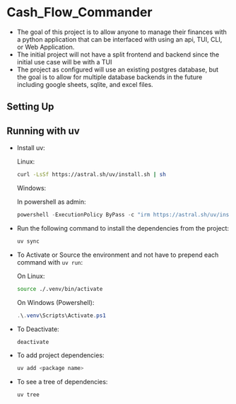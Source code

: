 # Cash_Flow_Commander

- The goal of this project is to allow anyone to manage their finances with a python application that can be interfaced with using an api, TUI, CLI, or Web Application.
- The initial project will not have a split frontend and backend since the initial use case will be with a TUI
- The project as configured will use an existing postgres database, but the goal is to allow for multiple database backends in the future including google sheets, sqlite, and excel files.

## Setting Up

## Running with uv

- Install uv:

  Linux:

    ```bash
    curl -LsSf https://astral.sh/uv/install.sh | sh
    ```

  Windows:

    In powershell as admin:

    ```powershell
    powershell -ExecutionPolicy ByPass -c "irm https://astral.sh/uv/install.ps1 | iex"
    ```

- Run the following command to install the dependencies from the project:

  ```bash
  uv sync
  ```

- To Activate or Source the environment and not have to prepend each command with `uv run`:

  On Linux:

  ```bash
  source ./.venv/bin/activate
  ```

  On Windows (Powershell):

  ```powershell
  .\.venv\Scripts\Activate.ps1
  ```

- To Deactivate:

  ```bash
  deactivate
  ```

- To add project dependencies:

  ```bash
  uv add <package name>
  ```

- To see a tree of dependencies:

  ```bash
  uv tree
  ```
